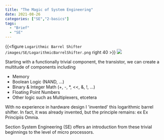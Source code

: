 ```yaml
---
title: "The Magic of System Engineering"
date: 2021-08-26
categories: ["SE","2-basics"]
tags:
  - "Brief"
  - "SE"
---
```

{{<figure `Logarithmic Barrel Shifter` `/images/SE/LogarithmicBarrelShifter.png` right 40 >}}
![](LogarithmicBarrelShifter.png)

Starting with a functionally trivial 
component, the transistor, we can 
create a multitude of components including

* Memory
* Boolean Logic (NAND, ...)
* Binary & Integer Math (+, -, *, <<, &, !, ...)
* Floating Point Numbers
* Other logic such as Multiplexers, etcetera

With no experience in hardware design I 'invented' this logarithmic barrel shifter. In fact, it was already invented, but the principle remains: ex Ex Principiis Omnia.

Section System Engineering (SE) offers an introduction from these trivial beginnings to the level of micro processors.

